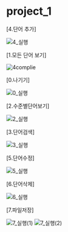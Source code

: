 # project_1
[4.단어 추가]


![4_실행](https://user-images.githubusercontent.com/104616369/188432114-200fab37-247e-4360-8ad3-d5babad10f7f.PNG)





[1.모든 단어 보기]


![4complie](https://user-images.githubusercontent.com/104616369/188431621-2fcd94c7-7ec2-4e0d-9c66-032d8441246d.PNG)

[0.나기기]


![0_실행](https://user-images.githubusercontent.com/104616369/188432845-539336f3-4ebe-45eb-9500-bb6252314e20.PNG)

[2.수준별단어보기]


![2_실행](https://user-images.githubusercontent.com/104616369/190798146-8cf141d8-dacd-4083-89a9-858dc25ae39e.PNG)


[3.단어검색]


![3_실행](https://user-images.githubusercontent.com/104616369/190799185-84c2e652-b18e-41aa-a5d7-8da7ca182246.PNG)


[5.단어수정]


![5_실행](https://user-images.githubusercontent.com/104616369/190799436-2f9dee9b-7f34-41ae-b23b-3d9b53f06cbb.PNG)


[6.단어삭제]


![6_실행](https://user-images.githubusercontent.com/104616369/190799632-724035e1-8b39-4311-a57c-885f0d86bc06.PNG)


[7.파일저장]


![7_실행(1)](https://user-images.githubusercontent.com/104616369/190799767-d2404e4a-c743-4b63-90ab-c28ed74cbaf9.PNG)
![7_실행(2)](https://user-images.githubusercontent.com/104616369/190799787-51efc1c5-93cf-4437-a029-a279d61cb942.PNG)
